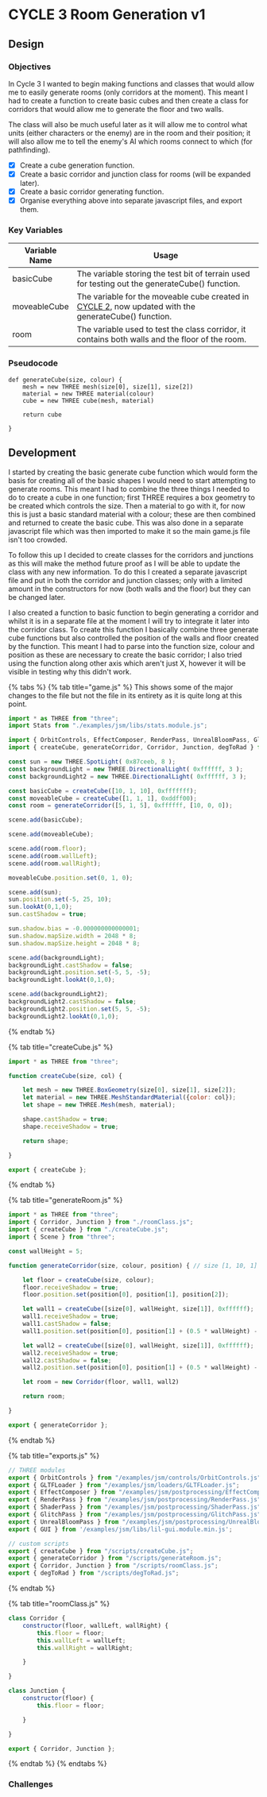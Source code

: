 # CYCLE 3 Room Generation v1

## Design

### Objectives

In Cycle 3 I wanted to begin making functions and classes that would allow me to easily generate rooms (only corridors at the moment). This meant I had to create a function to create basic cubes and then create a class for corridors that would allow me to generate the floor and two walls.

The class will also be much useful later as it will allow me to control what units (either characters or the enemy) are in the room and their position; it will also allow me to tell the enemy's AI which rooms connect to which (for pathfinding).

* [x] Create a cube generation function.
* [x] Create a basic corridor and junction class for rooms (will be expanded later).
* [x] Create a basic corridor generating function.
* [x] Organise everything above into separate javascript files, and export them.&#x20;

### Key Variables

| Variable Name | Usage                                                                                                                             |
| ------------- | --------------------------------------------------------------------------------------------------------------------------------- |
| basicCube     | The variable storing the test bit of terrain used for testing out the generateCube() function.                                    |
| moveableCube  | The variable for the moveable cube created in [CYCLE 2](cycle-2-spectator-tool.md), now updated with the generateCube() function. |
| room          | The variable used to test the class corridor, it contains both walls and the floor of the room.                                   |

### Pseudocode

```
def generateCube(size, colour) {
    mesh = new THREE mesh(size[0], size[1], size[2])
    material = new THREE material(colour)
    cube = new THREE cube(mesh, material)
    
    return cube
    
}
```

## Development

I started by creating the basic generate cube function which would form the basis for creating all of the basic shapes I would need to start attempting to generate rooms. This meant I had to combine the three things I needed to do to create a cube in one function; first THREE requires a box geometry to be created which controls the size. Then a material to go with it, for now this is just a basic standard material with a colour; these are then combined and returned to create the basic cube. This was also done in a separate javascript file which was then imported to make it so the main game.js file isn't too crowded.

To follow this up I decided to create classes for the corridors and junctions as this will make the method future proof as I will be able to update the class with any new information. To do this I created a separate javascript file and put in both the corridor and junction classes; only with a limited amount in the constructors for now (both walls and the floor) but they can be changed later.

I also created a function to basic function to begin generating a corridor and whilst it is in a separate file at the moment I will try to integrate it later into the corridor class. To create this function I basically combine three generate cube functions but also controlled the position of the walls and floor created by the function. This meant I had to parse into the function size, colour and position as these are necessary to create the basic corridor; I also tried using the function along other axis which aren't just X, however it will be visible in testing why this didn't work.

{% tabs %}
{% tab title="game.js" %}
This shows some of the major changes to the file but not the file in its entirety as it is quite long at this point.

```javascript
import * as THREE from "three";
import Stats from "./examples/jsm/libs/stats.module.js";

import { OrbitControls, EffectComposer, RenderPass, UnrealBloomPass, GlitchPass, GLTFLoader, GUI } from "/exports.js";
import { createCube, generateCorridor, Corridor, Junction, degToRad } from "/exports.js";

const sun = new THREE.SpotLight( 0x87ceeb, 8 );
const backgroundLight = new THREE.DirectionalLight( 0xffffff, 3 );
const backgroundLight2 = new THREE.DirectionalLight( 0xffffff, 3 );

const basicCube = createCube([10, 1, 10], 0xfffffff);
const moveableCube = createCube([1, 1, 1], 0xddff00);
const room = generateCorridor([5, 1, 5], 0xffffff, [10, 0, 0]);

scene.add(basicCube);

scene.add(moveableCube);

scene.add(room.floor);
scene.add(room.wallLeft);
scene.add(room.wallRight);

moveableCube.position.set(0, 1, 0);

scene.add(sun);
sun.position.set(-5, 25, 10);
sun.lookAt(0,1,0);
sun.castShadow = true;

sun.shadow.bias = -0.000000000000001;
sun.shadow.mapSize.width = 2048 * 8;
sun.shadow.mapSize.height = 2048 * 8;

scene.add(backgroundLight);
backgroundLight.castShadow = false;
backgroundLight.position.set(-5, 5, -5);
backgroundLight.lookAt(0,1,0);

scene.add(backgroundLight2);
backgroundLight2.castShadow = false;
backgroundLight2.position.set(5, 5, -5);
backgroundLight2.lookAt(0,1,0);
```
{% endtab %}

{% tab title="createCube.js" %}
```javascript
import * as THREE from "three";

function createCube(size, col) {

    let mesh = new THREE.BoxGeometry(size[0], size[1], size[2]);
    let material = new THREE.MeshStandardMaterial({color: col});
    let shape = new THREE.Mesh(mesh, material);

    shape.castShadow = true;
    shape.receiveShadow = true;

    return shape;

}

export { createCube };
```
{% endtab %}

{% tab title="generateRoom.js" %}
```javascript
import * as THREE from "three";
import { Corridor, Junction } from "./roomClass.js";
import { createCube } from "./createCube.js";
import { Scene } from "three";

const wallHeight = 5;

function generateCorridor(size, colour, position) { // size [1, 10, 1]

    let floor = createCube(size, colour);
    floor.receiveShadow = true;
    floor.position.set(position[0], position[1], position[2]);

    let wall1 = createCube([size[0], wallHeight, size[1]], 0xffffff);
    wall1.receiveShadow = true;
    wall1.castShadow = false;
    wall1.position.set(position[0], position[1] + (0.5 * wallHeight) - 0.5, position[2] - (size[2] / 2) + .5); // change wallheight to size[0] for reactiveness

    let wall2 = createCube([size[0], wallHeight, size[1]], 0xffffff);
    wall2.receiveShadow = true;
    wall2.castShadow = false;
    wall2.position.set(position[0], position[1] + (0.5 * wallHeight) - 0.5, position[2] + (size[2] / 2) - .5); // change wallheight to size[0] for reactiveness

    let room = new Corridor(floor, wall1, wall2)

    return room;

}

export { generateCorridor };
```
{% endtab %}

{% tab title="exports.js" %}
```javascript
// THREE modules
export { OrbitControls } from "/examples/jsm/controls/OrbitControls.js";
export { GLTFLoader } from "/examples/jsm/loaders/GLTFLoader.js";
export { EffectComposer } from "/examples/jsm/postprocessing/EffectComposer.js";
export { RenderPass } from "/examples/jsm/postprocessing/RenderPass.js";
export { ShaderPass } from "/examples/jsm/postprocessing/ShaderPass.js";
export { GlitchPass } from "/examples/jsm/postprocessing/GlitchPass.js";
export { UnrealBloomPass } from "/examples/jsm/postprocessing/UnrealBloomPass.js";
export { GUI } from '/examples/jsm/libs/lil-gui.module.min.js';

// custom scripts
export { createCube } from "/scripts/createCube.js";
export { generateCorridor } from "/scripts/generateRoom.js";
export { Corridor, Junction } from "/scripts/roomClass.js";
export { degToRad } from "/scripts/degToRad.js";
```
{% endtab %}

{% tab title="roomClass.js" %}
```javascript
class Corridor {
    constructor(floor, wallLeft, wallRight) {
        this.floor = floor;
        this.wallLeft = wallLeft;
        this.wallRight = wallRight;

    }

}

class Junction {
    constructor(floor) {
        this.floor = floor;

    }

}

export { Corridor, Junction };
```
{% endtab %}
{% endtabs %}

### Challenges

